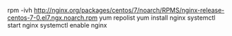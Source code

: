 rpm -ivh http://nginx.org/packages/centos/7/noarch/RPMS/nginx-release-centos-7-0.el7.ngx.noarch.rpm
yum repolist
yum install nginx
systemctl start nginx
systemctl enable nginx